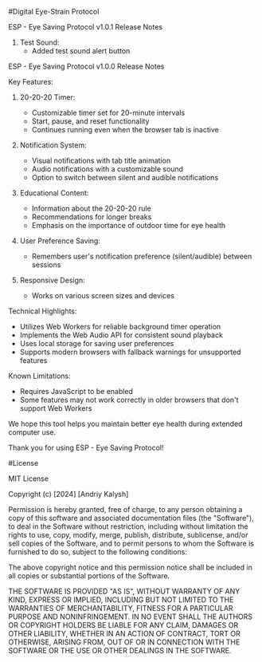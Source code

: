 #Digital Eye-Strain Protocol

ESP - Eye Saving Protocol v1.0.1 Release Notes

1. Test Sound:
   - Added test sound alert button

ESP - Eye Saving Protocol v1.0.0 Release Notes

Key Features:

1. 20-20-20 Timer:
   - Customizable timer set for 20-minute intervals
   - Start, pause, and reset functionality
   - Continues running even when the browser tab is inactive

2. Notification System:
   - Visual notifications with tab title animation
   - Audio notifications with a customizable sound
   - Option to switch between silent and audible notifications

3. Educational Content:
   - Information about the 20-20-20 rule
   - Recommendations for longer breaks
   - Emphasis on the importance of outdoor time for eye health

4. User Preference Saving:
   - Remembers user's notification preference (silent/audible) between sessions

5. Responsive Design:
   - Works on various screen sizes and devices

Technical Highlights:

- Utilizes Web Workers for reliable background timer operation
- Implements the Web Audio API for consistent sound playback
- Uses local storage for saving user preferences
- Supports modern browsers with fallback warnings for unsupported features

Known Limitations:

- Requires JavaScript to be enabled
- Some features may not work correctly in older browsers that don't support Web Workers

We hope this tool helps you maintain better eye health during extended computer use.

Thank you for using ESP - Eye Saving Protocol!

#License

MIT License

Copyright (c) [2024] [Andriy Kalysh]

Permission is hereby granted, free of charge, to any person obtaining a copy
of this software and associated documentation files (the "Software"), to deal
in the Software without restriction, including without limitation the rights
to use, copy, modify, merge, publish, distribute, sublicense, and/or sell
copies of the Software, and to permit persons to whom the Software is
furnished to do so, subject to the following conditions:

The above copyright notice and this permission notice shall be included in all
copies or substantial portions of the Software.

THE SOFTWARE IS PROVIDED "AS IS", WITHOUT WARRANTY OF ANY KIND, EXPRESS OR
IMPLIED, INCLUDING BUT NOT LIMITED TO THE WARRANTIES OF MERCHANTABILITY,
FITNESS FOR A PARTICULAR PURPOSE AND NONINFRINGEMENT. IN NO EVENT SHALL THE
AUTHORS OR COPYRIGHT HOLDERS BE LIABLE FOR ANY CLAIM, DAMAGES OR OTHER
LIABILITY, WHETHER IN AN ACTION OF CONTRACT, TORT OR OTHERWISE, ARISING FROM,
OUT OF OR IN CONNECTION WITH THE SOFTWARE OR THE USE OR OTHER DEALINGS IN THE
SOFTWARE.